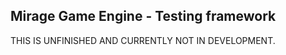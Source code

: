 Mirage Game Engine - Testing framework
-------------------------------------------------------------------------------

THIS IS UNFINISHED AND CURRENTLY NOT IN DEVELOPMENT.